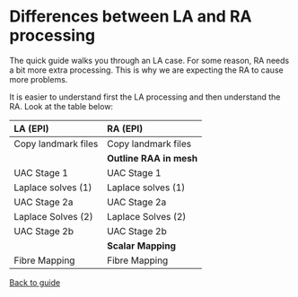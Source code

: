 # Differences between LA and RA processing 

The quick guide walks you through an LA case. For some reason, RA needs a bit more extra processing.
This is why we are expecting the RA to cause more problems. 

It is easier to understand first the LA processing and then understand the RA. 
Look at the table below: 

| LA (EPI)            | RA (EPI)                             |
|:--------------------|:-------------------------------------|
| Copy landmark files | Copy landmark files                  |
|                     | **Outline RAA in mesh**              |
| UAC Stage 1         | UAC Stage 1                          |
| Laplace solves (1)  | Laplace solves (1)                   |
| UAC Stage 2a        | UAC Stage 2a                         |
| Laplace Solves (2)  | Laplace Solves (2)                   |
| UAC Stage 2b        | UAC Stage 2b                         |
|                     | **Scalar Mapping** |
| Fibre Mapping       | Fibre Mapping                        |

[Back to guide](quick_guide.md)
